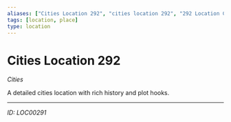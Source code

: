 ```yaml
---
aliases: ["Cities Location 292", "cities location 292", "292 Location Cities"]
tags: [location, place]
type: location
---
```


# Cities Location 292

*Cities*

A detailed cities location with rich history and plot hooks.

---
*ID: LOC00291*